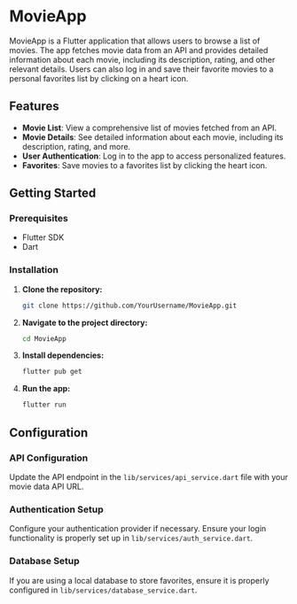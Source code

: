 # MovieApp

MovieApp is a Flutter application that allows users to browse a list of movies. The app fetches movie data from an API and provides detailed information about each movie, including its description, rating, and other relevant details. Users can also log in and save their favorite movies to a personal favorites list by clicking on a heart icon.

## Features

- **Movie List**: View a comprehensive list of movies fetched from an API.
- **Movie Details**: See detailed information about each movie, including its description, rating, and more.
- **User Authentication**: Log in to the app to access personalized features.
- **Favorites**: Save movies to a favorites list by clicking the heart icon.

## Getting Started

### Prerequisites

- Flutter SDK
- Dart

### Installation

1. **Clone the repository:**

   ```bash
   git clone https://github.com/YourUsername/MovieApp.git
2. **Navigate to the project directory:**
   ```bash
   cd MovieApp
3. **Install dependencies:**
   ```bash
   flutter pub get
4. **Run the app:**
   ```bash
   flutter run

## Configuration

### API Configuration

Update the API endpoint in the `lib/services/api_service.dart` file with your movie data API URL.

### Authentication Setup

Configure your authentication provider if necessary. Ensure your login functionality is properly set up in `lib/services/auth_service.dart`.

### Database Setup

If you are using a local database to store favorites, ensure it is properly configured in `lib/services/database_service.dart`.



